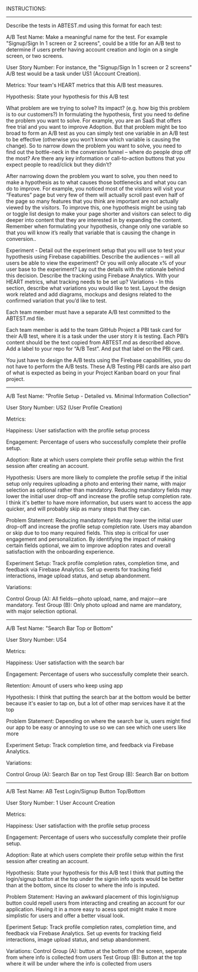 INSTRUCTIONS:

****
Describe the tests in ABTEST.md using this format for each test:

A/B Test Name:  Make a meaningful name for the test. For example  "Signup/Sign In 1 screen or 2 screens", could be a title for an A/B test to determine if users prefer having account creation and login on a single screen, or two screens.

User Story Number: For instance, the "Signup/Sign In 1 screen or 2 screens" A/B test would be a task under US1 (Account Creation). 

Metrics:  Your team's HEART metrics that this A/B test measures.

Hypothesis: State your hypothesis for this A/B test

What problem are we trying to solve? Its impact? (e.g. how big this problem is to our customers?) In formulating the hypothesis, first you need to define the problem you want to solve. For example, you are an SaaS that offers free trial and you want to improve Adoption. But that problem might be too broad to form an A/B test as you can simply test one variable in an A/B test to be effective (otherwise you won’t know which variable is causing the change). So to narrow down the problem you want to solve, you need to find out the bottle-neck in the conversion funnel – where do people drop off the most? Are there any key information or call-to-action buttons that you expect people to read/click but they didn’t? 

After narrowing down the problem you want to solve, you then need to make a hypothesis as to what causes those bottlenecks and what you can do to improve. For example, you noticed most of the visitors will visit your “Features” page but very few of them will actually scroll past even half of the page so many features that you think are important are not actually viewed by the visitors. To improve this, one hypothesis might be using tab or toggle list design to make your page shorter and visitors can select to dig deeper into content that they are interested in by expanding the content. Remember when formulating your hypothesis, change only one variable so that you will know it’s really that variable that is causing the change in conversion..

Experiment - Detail out the experiment setup that you will use to test your hypothesis using Firebase capabilities. Describe the audiences – will all users be able to view the experiment? Or you will only allocate x% of your user base to the experiment? Lay out the details with the rationale behind this decision. Describe the tracking using Firebase Analytics. With your HEART metrics, what tracking needs to be set up? 
Variations - In this section, describe what variations you would like to test. Layout the design work related and add diagrams, mockups and designs related to the confirmed variation that you’d like to test.

Each team member must have a separate A/B test committed to the ABTEST.md file.

Each team member is add to the team GitHub Project a PBI task card for their A/B test, where it is a task under the user story it is testing.  Each PBI’s content should be the text copied from ABTEST.md as described above.  Add a label to your repo for “A/B Test”. And put that label on the PBI card.

 You just have to design the A/B tests using the Firebase capabilities, you do not have to perform the A/B tests. These A/B Testing PBI cards are also part of what is expected as being in your Project Kanban board on your final project.

****

A/B Test Name: "Profile Setup - Detailed vs. Minimal Information Collection"

User Story Number: US2 (User Profile Creation)

Metrics:

Happiness: User satisfaction with the profile setup process 

Engagement: Percentage of users who successfully complete their profile setup.

Adoption: Rate at which users complete their profile setup within the first session after creating an account.

Hypothesis:
Users are more likely to complete the profile setup if the initial setup only requires uploading a photo and entering their name, with major selection as optional rather than mandatory. Reducing mandatory fields may lower the initial user drop-off and increase the profile setup completion rate. I think it's better to have more information, but users want to access the app quicker, and will probably skip as many steps that they can.

Problem Statement:
Reducing mandatory fields may lower the initial user drop-off and increase the profile setup completion rate. Users may abandon or skip due to too many required fields. This step is critical for user engagement and personalization. By identifying the impact of making certain fields optional, we aim to improve adoption rates and overall satisfaction with the onboarding experience.

Experiment Setup:
Track profile completion rates, completion time, and feedback via Firebase Analytics. Set up events for tracking field interactions, image upload status, and setup abandonment.

Variations:

Control Group (A): All fields—photo upload, name, and major—are mandatory.
Test Group (B): Only photo upload and name are mandatory, with major selection optional.

****

A/B Test Name: "Search Bar Top or Bottom"

User Story Number: US4 

Metrics:

Happiness: User satisfaction with the search bar 

Engagement: Percentage of users who successfully complete their search.

Retention: Amount of users who keep using app

Hypothesis:
I think that putting the search bar at the bottom would be better because it's easier to tap on, but a lot of other map services have it at the top

Problem Statement:
Depending on where the search bar is, users might find our app to be easy or annoying to use so we can see which one users like more

Experiment Setup:
Track completion time, and feedback via Firebase Analytics.

Variations:

Control Group (A): Search Bar on top
Test Group (B): Search Bar on bottom

****

A/B Test Name: AB Test Login/Signup Button Top/Bottom

User Story Number: 1 User Account Creation

Metrics: 

Happiness: User satisfaction with the profile setup process 

Engagement: Percentage of users who successfully complete their profile setup.

Adoption: Rate at which users complete their profile setup within the first session after creating an account.

Hypothesis: State your hypothesis for this A/B test
I think that putting the login/signup button at the top under the signin info spots would be better than at the bottom, since its closer to where the info is inputed.

Problem Statement:
Having an awkward placement of this login/signup button could repell users from interacting and creating an account for our application. Having it in a more easy to acess spot might make it more simplistic for users and offer a better visual look.

Eperiment Setup: 
Track profile completion rates, completion time, and feedback via Firebase Analytics. Set up events for tracking field interactions, image upload status, and setup abandonment.

Variations:
Control Group (A): button at the bottom of the screen, seperate from where info is collected from users
Test Group (B): Button at the top where it will be under where the info is collected from users
